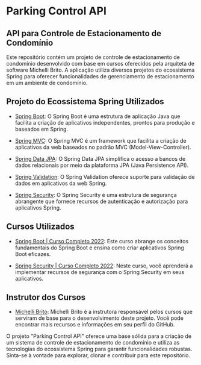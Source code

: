 # Parking Control API

## API para Controle de Estacionamento de Condomínio

Este repositório contém um projeto de controle de estacionamento de condomínio desenvolvido com base em cursos oferecidos pela arquiteta de software Michelli Brito. A aplicação utiliza diversos projetos do ecossistema Spring para oferecer funcionalidades de gerenciamento de estacionamento em um ambiente de condomínio.

## Projeto do Ecossistema Spring Utilizados

- [Spring Boot](https://spring.io/projects/spring-boot): O Spring Boot é uma estrutura de aplicação Java que facilita a criação de aplicativos independentes, prontos para produção e baseados em Spring.

- [Spring MVC](https://spring.io/guides/gs/serving-web-content/): O Spring MVC é um framework que facilita a criação de aplicativos da web baseados no padrão MVC (Model-View-Controller).

- [Spring Data JPA](https://spring.io/projects/spring-data-jpa): O Spring Data JPA simplifica o acesso a bancos de dados relacionais por meio da plataforma JPA (Java Persistence API).

- [Spring Validation](https://spring.io/guides/gs/validating-form-input/): O Spring Validation oferece suporte para validação de dados em aplicativos da web Spring.

- [Spring Security](https://spring.io/projects/spring-security): O Spring Security é uma estrutura de segurança abrangente que fornece recursos de autenticação e autorização para aplicativos Spring.

## Cursos Utilizados

- [Spring Boot | Curso Completo 2022](https://www.youtube.com/watch?v=LXRU-Z36GEU): Este curso abrange os conceitos fundamentais do Spring Boot e ensina como criar aplicativos Spring Boot eficazes.

- [Spring Security | Curso Completo 2022](https://www.youtube.com/watch?v=t6prPki7daU): Neste curso, você aprenderá a implementar recursos de segurança com o Spring Security em seus aplicativos.

## Instrutor dos Cursos

- [Michelli Brito](https://github.com/MichelliBrito): Michelli Brito é a instrutora responsável pelos cursos que serviram de base para o desenvolvimento deste projeto. Você pode encontrar mais recursos e informações em seu perfil do GitHub.

O projeto "Parking Control API" oferece uma base sólida para a criação de um sistema de controle de estacionamento de condomínio e utiliza as tecnologias do ecossistema Spring para garantir funcionalidades robustas. Sinta-se à vontade para explorar, clonar e contribuir para este repositório.
